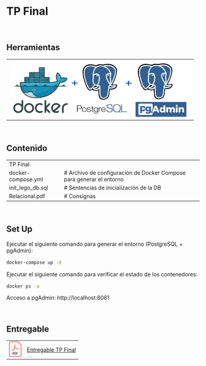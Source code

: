 # TP Final

<br>

## Herramientas
<table border="0">
  <tr valign="center">
    <td><img src="../imgs/tp_final.png" alt="Docker" height="150"></td>
  </tr>
</table>
<br>

## Contenido

<table border="0">
  <tr valign="center">
    <td colspan="2">TP Final</td>
  </tr>
  <tr valign="center">
    <td>docker-compose.yml</td>
    <td># Archivo de configuración de Docker Compose para generar el entorno</td>
  </tr>
  <tr valign="center">
    <td>init_lego_db.sql</td>
    <td># Sentencias de inicialización de la DB</td>
  </tr>
  <tr valign="center">
    <td>Relacional.pdf</td>
    <td># Consignas</td>
  </tr>
</table>
<br>

## Set Up

Ejecutar el siguiente comando para generar el entorno (PostgreSQL + pgAdmin):

```Bash
docker-compose up -d
```

Ejecutar el siguiente comando para verificar el estado de los contenedores:
```Bash
docker ps -a
```

Acceso a pgAdmin: http://localhost:8081

<br>


## Entregable
<table border="0">
  <tr valign="center">
    <td><img src="../imgs/pdf.png" alt="PDF" height="40"></td>
    <td><a href="./CEIA_BDIA_TP_FINAL_a1618.pdf" target="_blank">Entregable TP Final</a></td>
  </tr>
</table>
<br>
